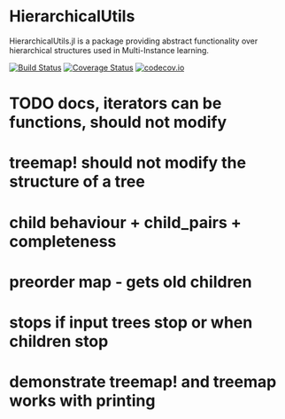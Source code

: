 # HierarchicalUtils
HierarchicalUtils.jl is a package providing abstract functionality over hierarchical structures used in Multi-Instance learning.

[![Build Status](https://travis-ci.com/Sheemon7/HierarchicalUtils.jl.svg?branch=master)](https://travis-ci.com/Sheemon7/HierarchicalUtils.jl)
[![Coverage Status](https://coveralls.io/repos/github/Sheemon7/HierarchicalUtils.jl/badge.svg?branch=master)](https://coveralls.io/github/Sheemon7/HierarchicalUtils.jl?branch=master)
[![codecov.io](http://codecov.io/github/Sheemon7/HierarchicalUtils.jl/coverage.svg?branch=master)](http://codecov.io/github/Sheemon7/HierarchicalUtils.jl?branch=master)

# TODO docs, iterators can be functions, should not modify
# treemap! should not modify the structure of a tree
# child behaviour + child_pairs + completeness
# preorder map - gets old children
# stops if input trees stop or when children stop
# demonstrate treemap! and treemap works with printing
